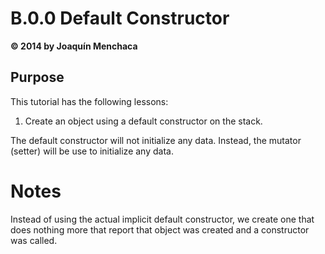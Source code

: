# B.0.0 Default Constructor
**© 2014 by Joaquín Menchaca**

## Purpose

This tutorial has the following lessons:

1. Create an object using a default constructor on the stack.

The default constructor will not initialize any data.  Instead, the mutator (setter) will be use to initialize any data.

# Notes

Instead of using the actual implicit default constructor, we create one that does nothing more that report that object was created and a constructor was called.

